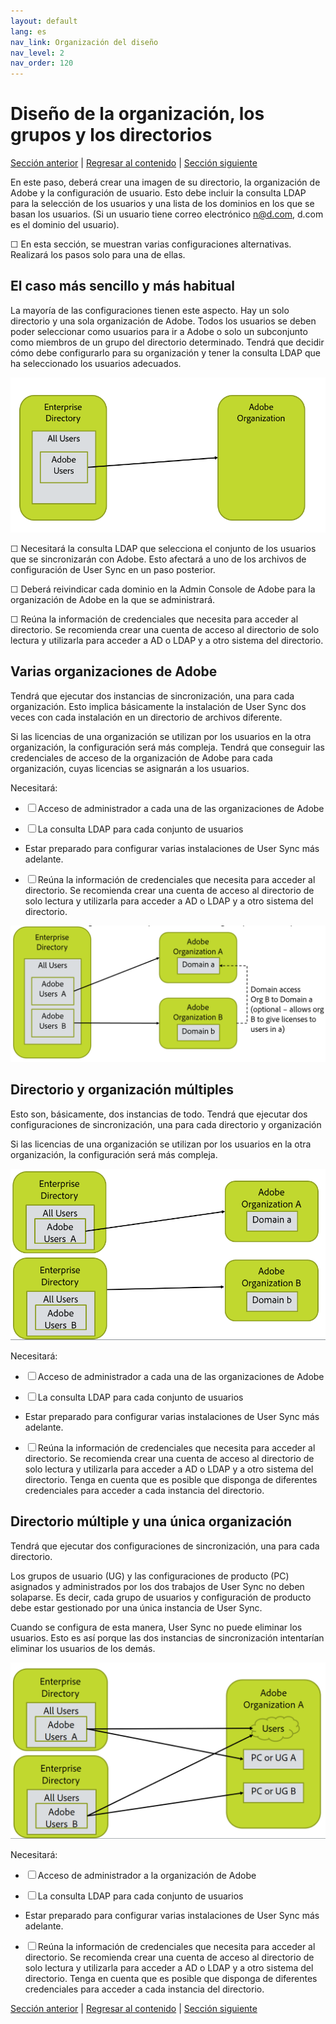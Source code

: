 ```yaml
---
layout: default
lang: es
nav_link: Organización del diseño
nav_level: 2
nav_order: 120
---
```


# Diseño de la organización, los grupos y los directorios

[Sección anterior](before_you_start.md) \| [Regresar al contenido](index.md) \| [Sección siguiente](layout_products.md)

En este paso, deberá crear una imagen de su directorio, la organización de Adobe y la configuración de usuario. Esto debe incluir la consulta LDAP para la selección de los usuarios y una lista de los dominios en los que se basan los usuarios. (Si un usuario tiene correo electrónico n@d.com, d.com es el dominio del usuario).

&#9744; En esta sección, se muestran varias configuraciones alternativas. Realizará los pasos solo para una de ellas.

## El caso más sencillo y más habitual

La mayoría de las configuraciones tienen este aspecto. Hay un solo directorio y una sola organización de Adobe. Todos los usuarios se deben poder seleccionar como usuarios para ir a Adobe o solo un subconjunto como miembros de un grupo del directorio determinado. Tendrá que decidir cómo debe configurarlo para su organización y tener la consulta LDAP que ha seleccionado los usuarios adecuados.

![Configuración simple](images/layout_orgs_simple.PNG)

&#9744; Necesitará la consulta LDAP que selecciona el conjunto de los usuarios que se sincronizarán con Adobe. Esto afectará a uno de los archivos de configuración de User Sync en un paso posterior.


&#9744; Deberá reivindicar cada dominio en la Admin Console de Adobe para la organización de Adobe en la que se administrará.

&#9744; Reúna la información de credenciales que necesita para acceder al directorio. Se recomienda crear una cuenta de acceso al directorio de solo lectura y utilizarla para acceder a AD o LDAP y a otro sistema del directorio.

## Varias organizaciones de Adobe

Tendrá que ejecutar dos instancias de sincronización, una para cada organización. Esto implica básicamente la instalación de User Sync dos veces con cada instalación en un directorio de archivos diferente.

Si las licencias de una organización se utilizan por los usuarios en la otra organización, la configuración será más compleja. Tendrá que conseguir las credenciales de acceso de la organización de Adobe para cada organización, cuyas licencias se asignarán a los usuarios.


Necesitará:

- &#9744; Acceso de administrador a cada una de las organizaciones de Adobe

- &#9744; La consulta LDAP para cada conjunto de usuarios

-  Estar preparado para configurar varias instalaciones de User Sync más adelante.

-  &#9744; Reúna la información de credenciales que necesita para acceder al directorio. Se recomienda crear una cuenta de acceso al directorio de solo lectura y utilizarla para acceder a AD o LDAP y a otro sistema del directorio.




![Configuración múltiple](images/layout_orgs_multi.png)

## Directorio y organización múltiples

Esto son, básicamente, dos instancias de todo. Tendrá que ejecutar dos configuraciones de sincronización, una para cada directorio y organización

Si las licencias de una organización se utilizan por los usuarios en la otra organización, la configuración será más compleja.



![Varias organizaciones y directorios](images/layout_orgs_multi_dir_multi_org.png)


Necesitará:

- &#9744; Acceso de administrador a cada una de las organizaciones de Adobe

- &#9744; La consulta LDAP para cada conjunto de usuarios

-  Estar preparado para configurar varias instalaciones de User Sync más adelante.

-  &#9744; Reúna la información de credenciales que necesita para acceder al directorio. Se recomienda crear una cuenta de acceso al directorio de solo lectura y utilizarla para acceder a AD o LDAP y a otro sistema del directorio.
 Tenga en cuenta que es posible que disponga de diferentes credenciales para acceder a cada instancia del directorio.


## Directorio múltiple y una única organización

Tendrá que ejecutar dos configuraciones de sincronización, una para cada directorio.

Los grupos de usuario (UG) y las configuraciones de producto (PC) asignados y administrados por los dos trabajos de User Sync no deben solaparse. Es decir, cada grupo de usuarios y configuración de producto debe estar gestionado por una única instancia de User Sync.

Cuando se configura de esta manera, User Sync no puede eliminar los usuarios. Esto es así porque las dos instancias de sincronización intentarían eliminar los usuarios de los demás.


![Varios directorios y una única organización](images/layout_orgs_multi_dir_single_org.png)

Necesitará:

- &#9744; Acceso de administrador a la organización de Adobe

- &#9744; La consulta LDAP para cada conjunto de usuarios

-  Estar preparado para configurar varias instalaciones de User Sync más adelante.

-  &#9744; Reúna la información de credenciales que necesita para acceder al directorio. Se recomienda crear una cuenta de acceso al directorio de solo lectura y utilizarla para acceder a AD o LDAP y a otro sistema del directorio.
 Tenga en cuenta que es posible que disponga de diferentes credenciales para acceder a cada instancia del directorio.


[Sección anterior](before_you_start.md) \| [Regresar al contenido](index.md) \| [Sección siguiente](layout_products.md)

